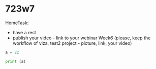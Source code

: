 # 723w7

HomeTask:
* have a rest
* publish your video - link to your webinar Week6
(please, keep the workflow of viza, test2 project - picture, link, your video)



```python
a = 22

print (a)
```
